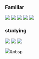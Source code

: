 ### Familiar
<a href="https://ko.reactjs.org/" target="_blank"><img src="https://img.shields.io/badge/React-61DAFB?style=flat-square&logo=React&logoColor=white"/></a>
<a href="https://javascript.info/" target="_blank"><img src="https://img.shields.io/badge/JavaScript-F7DF1E?style=flat-square&logo=JavaScript&logoColor=white"/></a>
<a href="https://ko.redux.js.org/" target="_blank"><img src="https://img.shields.io/badge/Redux-764ABC?style=flat-square&logo=Redux&logoColor=white"/></a>
<a href="https://firebase.google.com/" target="_blank"><img src="https://img.shields.io/badge/Firebase-FFCA28?style=flat-square&logo=Firebase&logoColor=white"/></a>
<a href="https://styled-components.com/" target="_blank"><img src="https://img.shields.io/badge/Styled-components-DB7093?style=flat-square&logo=Styled-components&logoColor=white"/></a>
### studying
<a href="https://www.typescriptlang.org/docs/" target="_blank"><img src="https://img.shields.io/badge/TypeScript-3178C6?style=flat-square&logo=TypeScript&logoColor=white"/></a>
<a target="_blank"><img src="https://img.shields.io/badge/Data Structure-945DD6?style=flat-square&logo=&logoColor=white"/></a>
<a target="_blank"><img src="https://img.shields.io/badge/Algorithm-EF2D5E?style=flat-square&logo=&logoColor=white"/></a>
<!-- <a href="https://mobx.js.org/README.html" target="_blank"><img src="https://img.shields.io/badge/MobX-FF9955?style=flat-square&logo=MobX&logoColor=white"/></a> -->
<!-- <a href="" target="_blank"><img src="https://img.shields.io/badge/C-A8B9CC?style=flat-square&logo=C&logoColor=white"/></a> -->
<!-- <a href="" target="_blank"><img src="https://img.shields.io/badge/C-A8B9CC?style=flat-square&logo=C#&logoColor=white"/></a> -->
<img src="https://img.shields.io/badge/Python-3766AB?style=flat-square&logo=Python&logoColor=white"/></a>&nbsp 

